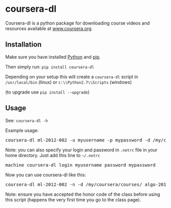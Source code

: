 coursera-dl
===========

Coursera-dl is a python package for downloading course videos and resources
available at www.coursera.org.

Installation
------------

Make sure you have installed [Python][] and [pip][].

Then simply run: `pip install coursera-dl`

Depending on your setup this will create a `coursera-dl` script in `/usr/local/bin` (linux) or
`c:\\Python2.7\\Scripts` (windows)

(to upgrade use `pip install --upgrade`)

Usage
-----

See: `coursera-dl -h`

Example usage:

<pre>
coursera-dl ml-2012-002 -u myusername -p mypassword -d /my/coursera/courses/ algo-2012-001
</pre>

Note: you can also specify your login and password in `.netrc` file in your home directory.
Just add this line to `~/.netrc`
<pre>
machine coursera-dl login myusername password mypassword
</pre>

Now you can use coursera-dl like this:

<pre>
coursera-dl ml-2012-002 -n -d /my/coursera/courses/ algo-2012-001
</pre>

Note: ensure you have accepted the honor code of the class before using
this script (happens the very first time you go to the class page).

  [Python]: http://www.python.org/download/
  [pip]: http://www.pip-installer.org/en/latest/installing.html
